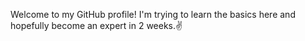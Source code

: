 Welcome to my GitHub profile!
I'm trying to learn the basics here and hopefully become an expert in 2 weeks.✌
